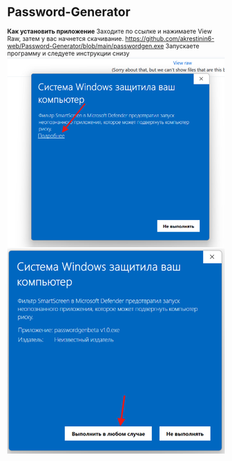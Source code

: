 # Password-Generator
**Как установить приложение**
Заходите по ссылке и нажимаете View Raw, затем у вас начнется скачивание.
https://github.com/akrestinin6-web/Password-Generator/blob/main/passwordgen.exe
Запускаете программу и следуете инструкции снизу
![Описание изображения](1-stimage.png)
![](2-ndimage.png)
